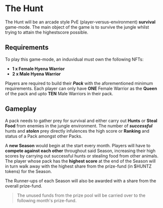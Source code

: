 # The Hunt

The Hunt will be an arcade style PvE (player-versus-environment) **survival** game-mode. The main object of the game is to survive the jungle whilst trying to attain the highestscore possible.

## Requirements 

To play this game-mode, an induvidual must own the following NFTs:
- **1 x Female Hyena Warrior**
- **2 x Male Hyena Warrior**

Players are required to build their ***Pack*** with the aforementioned minimum requirements. Each player can only have **ONE** Female  Warrior as the **Queen** of the pack and upto **TEN** Male Warriors in their pack.

## Gameplay

A pack needs to gather prey for survival and either carry out **Hunts** or **Steal Food** from enemies in the jungle environment. The number of ***successful*** hunts and ***stolen*** prey directly infulences the high score or **Ranking** and status of a Pack amongst other Packs.

A **new Season** would begin at the start every month. Players will have to **compete against each other** throughout said Season, increasing their high scores by carrying out successful hunts or stealing food from other animals. The player whose pack has the **highest score** at the end of the Season will in turn walk away with the highest share from the prize-fund (in $HUNTZ tokens) for the Season.

The Runner-ups of each Season will also be awarded with a share from the overall prize-fund.

> The unused funds from the prize pool will be carried over to the following month's prize-fund.
